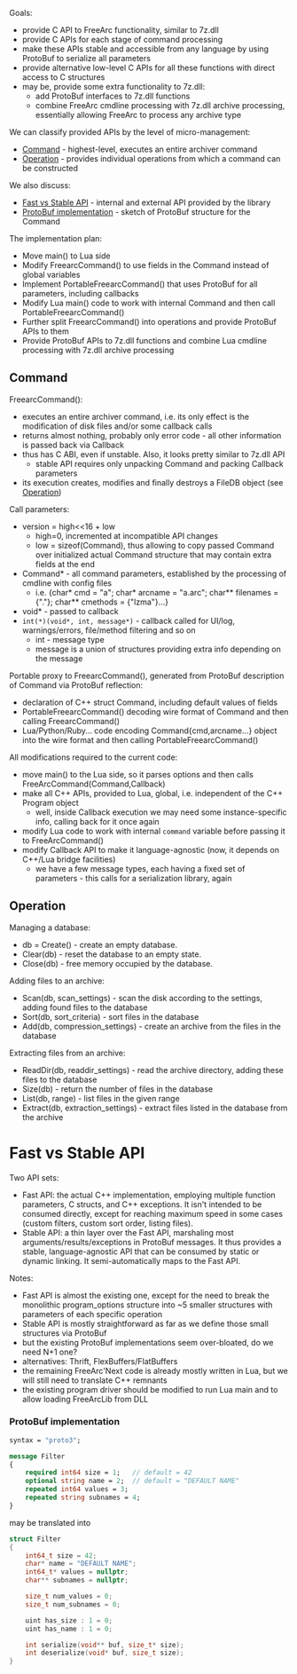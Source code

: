 Goals:
* provide C API to FreeArc functionality, similar to 7z.dll
* provide C APIs for each stage of command processing
* make these APIs stable and accessible from any language by using ProtoBuf to serialize all parameters
* provide alternative low-level C APIs for all these functions with direct access to С structures
* may be, provide some extra functionality to 7z.dll:
  * add ProtoBuf interfaces to 7z.dll functions
  * combine FreeArc cmdline processing with 7z.dll archive processing, essentially allowing FreeArc to process any archive type

We can classify provided APIs by the level of micro-management:
* [Command](#Command) - highest-level, executes an entire archiver command
* [Operation](#Operation) - provides individual operations from which a command can be constructed

We also discuss:
* [Fast vs Stable API](#fast-vs-stable-api) - internal and external API provided by the library
* [ProtoBuf implementation](#protobuf-implementation) - sketch of ProtoBuf structure for the Command

The implementation plan:
* Move main() to Lua side
* Modify FreearcCommand() to use fields in the Command instead of global variables
* Implement PortableFreearcCommand() that uses ProtoBuf for all parameters, including callbacks
* Modify Lua main() code to work with internal Command and then call PortableFreearcCommand()
* Further split FreearcCommand() into operations and provide ProtoBuf APIs to them
* Provide ProtoBuf APIs to 7z.dll functions and combine Lua cmdline processing with 7z.dll archive processing


## Command

FreearcCommand():
* executes an entire archiver command, i.e. its only effect is the modification of disk files and/or some callback calls
* returns almost nothing, probably only error code - all other information is passed back via Callback
* thus has C ABI, even if unstable. Also, it looks pretty similar to 7z.dll API
  * stable API requires only unpacking Command and packing Callback parameters
* its execution creates, modifies and finally destroys a FileDB object (see [Operation](#Operation))

Call parameters:
* version = high<<16 + low
  * high=0, incremented at incompatible API changes
  * low = sizeof(Command), thus allowing to copy passed Command over initialized actual Command structure that may contain extra fields at the end
* Command* - all command parameters, established by the processing of cmdline with config files
  * i.e. {char* cmd = "a"; char* arcname = "a.arc"; char** filenames = {"."}; char** cmethods = {"lzma"}...}
* void* - passed to callback
* `int(*)(void*, int, message*)` - callback called for UI/log, warnings/errors, file/method filtering and so on
  * int - message type
  * message is a union of structures providing extra info depending on the message

Portable proxy to FreearcCommand(), generated from ProtoBuf description of Command via ProtoBuf reflection:
* declaration of C++ struct Command, including default values of fields
* PortableFreearcCommand() decoding wire format of Command and then calling FreearcCommand()
* Lua/Python/Ruby... code encoding Command{cmd,arcname...} object into the wire format and then calling PortableFreearcCommand()

All modifications required to the current code:
* move main() to the Lua side, so it parses options and then calls FreeArcCommand(Command,Callback)
* make all C++ APIs, provided to Lua, global, i.e. independent of the C++ Program object
  * well, inside Callback execution we may need some instance-specific info, calling back for it once again
* modify Lua code to work with internal `command` variable before passing it to FreeArcCommand()
* modify Callback API to make it language-agnostic (now, it depends on C++/Lua bridge facilities)
  * we have a few message types, each having a fixed set of parameters - this calls for a serialization library, again


## Operation

Managing a database:
* db = Create() - create an empty database.
* Clear(db) - reset the database to an empty state.
* Close(db) - free memory occupied by the database.

Adding files to an archive:
* Scan(db, scan_settings) - scan the disk according to the settings, adding found files to the database
* Sort(db, sort_criteria) - sort files in the database
* Add(db, compression_settings) - create an archive from the files in the database

Extracting files from an archive:
* ReadDir(db, readdir_settings) - read the archive directory, adding these files to the database
* Size(db) - return the number of files in the database
* List(db, range) - list files in the given range
* Extract(db, extraction_settings) - extract files listed in the database from the archive


# Fast vs Stable API
Two API sets:
* Fast API: the actual C++ implementation, employing multiple function parameters, C structs, and C++ exceptions. It isn't intended to be consumed directly, except for reaching maximum speed in some cases (custom filters, custom sort order, listing files).
* Stable API: a thin layer over the Fast API, marshaling most arguments/results/exceptions in ProtoBuf messages. It thus provides a stable, language-agnostic API that can be consumed by static or dynamic linking. It semi-automatically maps to the Fast API.

Notes:
* Fast API is almost the existing one, except for the need to break the monolithic program_options structure into ~5 smaller structures with parameters of each specific operation
* Stable API is mostly straightforward as far as we define those small structures via ProtoBuf
* but the existing ProtoBuf implementations seem over-bloated, do we need N+1 one?
* alternatives: Thrift, FlexBuffers/FlatBuffers
* the remaining FreeArc'Next code is already mostly written in Lua, but we will still need to translate C++ remnants
* the existing program driver should be modified to run Lua main and to allow loading FreeArcLib from DLL


### ProtoBuf implementation

```ProtoBuf
syntax = "proto3";

message Filter 
{
    required int64 size = 1;   // default = 42
    optional string name = 2;  // default = "DEFAULT NAME"
    repeated int64 values = 3;
    repeated string subnames = 4;
}
```

may be translated into

```C
struct Filter
{
    int64_t size = 42;
    char* name = "DEFAULT NAME";
    int64_t* values = nullptr;
    char** subnames = nullptr;

    size_t num_values = 0;
    size_t num_subnames = 0;

    uint has_size : 1 = 0;
    uint has_name : 1 = 0;

    int serialize(void** buf, size_t* size);
    int deserialize(void* buf, size_t size);
}
```
